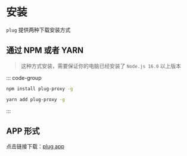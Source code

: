 # 安装

`plug` 提供两种下载安装方式

## 通过 NPM 或者 YARN

> 这种方式安装，需要保证你的电脑已经安装了 `Node.js 16.0` 以上版本

::: code-group

```bash [npm]
npm install plug-proxy -g
```

```bash [Yarn]
yarn add plug-proxy -g
```

:::

## APP 形式

点击链接下载：[plug app](https://github.com/Hansenleee/plug/releases)  
